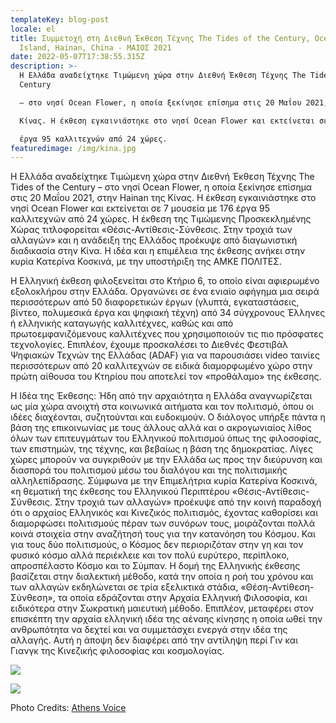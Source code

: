 ```yaml
---
templateKey: blog-post
locale: el
title: Συμμετοχή στη Διεθνή Έκθεση Τέχνης The Tides of the Century, Ocean Flower
  Island, Hainan, China - ΜΑΙΟΣ 2021
date: 2022-05-07T17:38:55.315Z
description: >-
  Η Ελλάδα αναδείχτηκε Τιμώμενη χώρα στην Διεθνή Έκθεση Τέχνης The Tides of the
  Century

  – στο νησί Ocean Flower, η οποία ξεκίνησε επίσημα στις 20 Μαΐου 2021, στην Hainan της

  Κίνας. Η έκθεση εγκαινιάστηκε στο νησί Ocean Flower και εκτείνεται σε 7 μουσεία με 176

  έργα 95 καλλιτεχνών από 24 χώρες.
featuredimage: /img/kina.jpg
---
```

Η Ελλάδα αναδείχτηκε Τιμώμενη χώρα στην Διεθνή Έκθεση Τέχνης The Tides of the Century – στο νησί Ocean Flower, η οποία ξεκίνησε επίσημα στις 20 Μαΐου 2021, στην Hainan της
Κίνας. Η έκθεση εγκαινιάστηκε στο νησί Ocean Flower και εκτείνεται σε 7 μουσεία με 176
έργα 95 καλλιτεχνών από 24 χώρες. Η έκθεση της Τιμώμενης Προσκεκλημένης Χώρας
τιτλοφορείται «Θέσις-Αντίθεσις-Σύνθεσις. Στην τροχιά των αλλαγών» και η ανάδειξη της
Ελλάδος προέκυψε από διαγωνιστική διαδικασία στην Κίνα. Η ιδέα και η επιμέλεια της
έκθεσης ανήκει στην κυρία Κατερίνα Κοσκινά, με την υποστήριξη της ΑΜΚΕ ΠΟΛΙΤΕΣ.

Η Ελληνική έκθεση φιλοξενείται στο Κτήριο 6, το οποίο είναι αφιερωμένο εξολοκλήρου στην Ελλάδα. Οργανώνει σε ένα ενιαίο αφήγημα μια σειρά περισσότερων από 50
διαφορετικών έργων (γλυπτά, εγκαταστάσεις, βίντεο, πολυμεσικά έργα και ψηφιακή τέχνη)
από 34 σύγχρονους Έλληνες ή ελληνικής καταγωγής καλλιτέχνες, καθώς και από
πρωτοεμφανιζόμενους καλλιτέχνες που χρησιμοποιούν τις πιο πρόσφατες τεχνολογίες.
Επιπλέον, έχουμε προσκαλέσει το Διεθνές Φεστιβάλ Ψηφιακών Τεχνών της Ελλάδας (ADAF)
για να παρουσιάσει video ταινίες περισσότερων από 20 καλλιτεχνών σε ειδικά
διαμορφωμένο χώρο στην πρώτη αίθουσα του Κτηρίου που αποτελεί τον «προθάλαμο»
της έκθεσης.

Η Ιδέα της Έκθεσης: Ήδη από την αρχαιότητα η Ελλάδα αναγνωρίζεται ως μία χώρα ανοιχτή
στα κοινωνικά αιτήματα και τον πολιτισμό, όπου οι ιδέες διαχέονται, συζητούνται και
ευδοκιμούν. Ο διάλογος υπήρξε πάντα η βάση της επικοινωνίας με τους άλλους αλλά και ο
ακρογωνιαίος λίθος όλων των επιτευγμάτων του Ελληνικού πολιτισμού όπως της
φιλοσοφίας, των επιστημών, της τέχνης, και βεβαίως η βάση της δημοκρατίας. Λίγες χώρες
μπορούν να συγκριθούν με την Ελλάδα ως προς την διεύρυνση και διασπορά του
πολιτισμού μέσω του διαλόγου και της πολιτισμικής αλληλεπίδρασης.
Σύμφωνα με την Επιμελήτρια κυρία Κατερίνα Κοσκινά, «η θεματική της έκθεσης του
Ελληνικού Περιπτέρου «Θέσις-Αντίθεσις-Σύνθεσις. Στην τροχιά των αλλαγών» προέκυψε
από την κοινή παραδοχή ότι ο αρχαίος Ελληνικός και Κινεζικός πολιτισμός, έχοντας
καθορίσει και διαμορφώσει πολιτισμούς πέραν των συνόρων τους, μοιράζονται πολλά
κοινά στοιχεία στην αναζήτησή τους για την κατανόηση του Κόσμου. Και για τους δύο
πολιτισμούς, ο Κόσμος δεν περιοριζόταν στην γη και τον φυσικό κόσμο αλλά περιέκλειε και
τον πολύ ευρύτερο, περίπλοκο, απροσπέλαστο Κόσμο και το Σύμπαν. Η δομή της Ελληνικής
έκθεσης βασίζεται στην διαλεκτική μέθοδο, κατά την οποία η ροή του χρόνου και των
αλλαγών εκδηλώνεται σε τρία εξελικτικά στάδια, «Θέση-Αντίθεση-Σύνθεση», τα οποία
εδράζονται στην Αρχαία Ελληνική Φιλοσοφία, και ειδικότερα στην Σωκρατική μαιευτική
μέθοδο. Επιπλέον, μεταφέρει στον επισκέπτη την αρχαία ελληνική ιδέα της αέναης κίνησης
η οποία ωθεί την ανθρωπότητα να δεχτεί και να συμμετάσχει ενεργά στην ιδέα της
αλλαγής. Αυτή η άποψη δεν διαφέρει από την αντίληψη περί Γιν και Γιανγκ της Κινεζικής
φιλοσοφίας και κοσμολογίας.

![](/img/kina_ekthesi.jpg)

![](/img/photo_of_building_number_6_1.jpg)

Photo Credits: [Athens Voice](https://www.athensvoice.gr/culture/arts/713483_i-katerina-koskina-taxideyei-tin-elliniki-tehni-stin-kina)